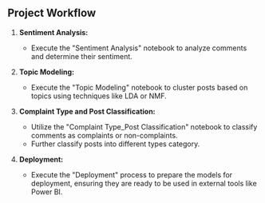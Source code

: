 ## Project Workflow

1. **Sentiment Analysis:**
   - Execute the "Sentiment Analysis" notebook to analyze comments and determine their sentiment.

2. **Topic Modeling:**
   - Execute the "Topic Modeling" notebook to cluster posts based on topics using techniques like LDA or NMF.

3. **Complaint Type and Post Classification:**
   - Utilize the "Complaint Type_Post Classification" notebook to classify comments as complaints or non-complaints.
   - Further classify posts into different types category.

4. **Deployment:**
   - Execute the "Deployment" process to prepare the models for deployment, ensuring they are ready to be used in external tools like Power BI.
